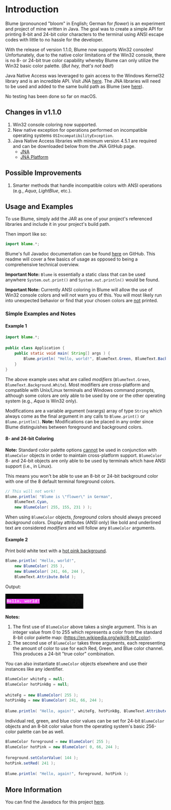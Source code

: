 # Introduction
Blume (pronounced "bloom" in English; German for <i>flower</i>) is an experiment and project of mine written in Java. The goal was to create a simple API for printing 8-bit and 24-bit color characters to the terminal using ANSI escape codes with little to no hassle for the developer.

With the release of version 1.1.0, Blume now supports Win32 consoles! Unfortunately, due to the native color limitations of the Win32 console, there is no 8- or 24-bit true color capability whereby Blume can only utilize the Win32 basic color palette. (<i>But hey, that's not bad!</i>)

Java Native Access was leveraged to gain access to the Windows Kernel32 library and is an incredible API. Visit JNA [here](https://github.com/java-native-access/jna). The JNA libraries will need to be used and added to the same build path as Blume (see [here](#changes)).

No testing has been done so far on macOS.

## <a name="changes"></a>Changes in v1.1.0
1. Win32 console coloring now supported.
2. New native exception for operations performed on incompatible operating systems `OSIncompatibilityException`.
3. Java Native Access libraries with minimum version 4.5.1 are required and can be downloaded below from the JNA GitHub page.
	* [JNA](http://repo1.maven.org/maven2/net/java/dev/jna/jna/4.5.1/jna-4.5.1.jar)
	* [JNA Platform](http://repo1.maven.org/maven2/net/java/dev/jna/jna-platform/4.5.1/jna-platform-4.5.1.jar)

## Possible Improvements
1. Smarter methods that handle incompatible colors with ANSI operations (e.g., <i>Aqua</i>, <i>LightBlue</i>, etc.).

## Usage and Examples
To use Blume, simply add the JAR as one of your project's referenced libraries and include it in your project's build path.

Then import like so:
```java
import blume.*;
```

Blume's full Javadoc documentation can be found [here](https://github.com/allenvanderlinde/blume/tree/master/doc) on GitHub. This readme will cover a few basics of usage as opposed to being a comprehensive technical overview.

**Important Note:** `Blume` is essentially a static class that can be used anywhere `System.out.print()` and `System.out.println()` would be found.

**Important Note:** Currently ANSI coloring in Blume will allow the use of Win32 console colors and will not warn you of this. You will most likely run into unexpected behavior or find that your chosen colors are <u>not</u> printed.

### Simple Examples and Notes
#### Example 1
```java
import blume.*;

public class Application {
	public static void main( String[] args ) {
		Blume.println( "Hello, world!", BlumeText.Green, BlumeText.Background.White );
	}
}
```
The above example uses what are called <i>modifiers</i> (`BlumeText.Green`, `BlumeText.Background.White`). Most modifiers are cross-platform and compatible with Unix/Linux terminals and Windows command prompts, although some colors are only able to be used by one or the other operating system (e.g., <i>Aqua</i> is Win32 only). 

Modifications are a variable argument (varargs) array of type `String` which always come as the final argument in any calls to `Blume.print()` or `Blume.println()`. **Note:** Modifications can be placed in any order since Blume distinguishes between foreground and background colors.

#### 8- and 24-bit Coloring
**Note:** Standard color palette options <u>cannot</u> be used in conjunction with `BlumeColor` objects in order to maintain cross-platform support. `BlumeColor` 8- and 24-bit objects are only able to be used by terminals which have ANSI support (i.e., in Linux).

This means you won't be able to use an 8-bit or 24-bit background color with one of the 8 default terminal foreground colors.

```java
// This will not work!
Blume.println( "Blume is \"flower\" in German",
	BlumeText.Cyan,
	new BlumeColor( 255, 155, 231 ) );
```
When using `BlumeColor` objects, <i>foreground</i> colors should always preceed <i>background</i> colors. Display attributes (ANSI only) like bold and underlined text are considered <i>modifiers</i> and will follow any `BlumeColor` arguments.

#### Example 2
Print bold white text with a [hot pink background](https://www.w3schools.com/colors/colors_picker.asp?color=f142f4).
```java
Blume.println( "Hello, world!",
	new BlumeColor( 255 ),
	new BlumeColor( 241, 66, 244 ),
	BlumeText.Attribute.Bold );
```
Output:

![Example](examples/example.png)

**Notes:**
1. The first use of `BlumeColor` above takes a single argument. This is an integer value from 0 to 255 which represents a color from the standard 8-bit color palette map: (https://en.wikipedia.org/wiki/8-bit_color).
2. The second use of `BlumeColor` takes three arguments, each representing the amount of color to use for each Red, Green, and Blue color channel. This produces a 24-bit "true color" combination.

You can also instantiate `BlumeColor` objects elsewhere and use their instances like any identifier.
```java
BlumeColor whiteFg = null;
BlumeColor hotPinkBg = null;

whiteFg = new BlumeColor( 255 );
hotPinkBg = new BlumeColor( 241, 66, 244 );

Blume.println( "Hello, again!", whiteFg, hotPinkBg, BlumeText.Attribute.Bold );
```

Individual red, green, and blue color values can be set for 24-bit `BlumeColor` objects and an 8-bit color value from the operating system's basic 256-color palette can be as well.

```java
BlumeColor foreground = new BlumeColor( 255 );
BlumeColor hotPink = new BlumeColor( 0, 66, 244 );

foreground.setColorValue( 144 );
hotPink.setRed( 241 );

Blume.println( "Hello, again!", foreground, hotPink );
```

## More Information
You can find the Javadocs for this project [here](https://github.com/allenvanderlinde/blume/tree/master/doc).
